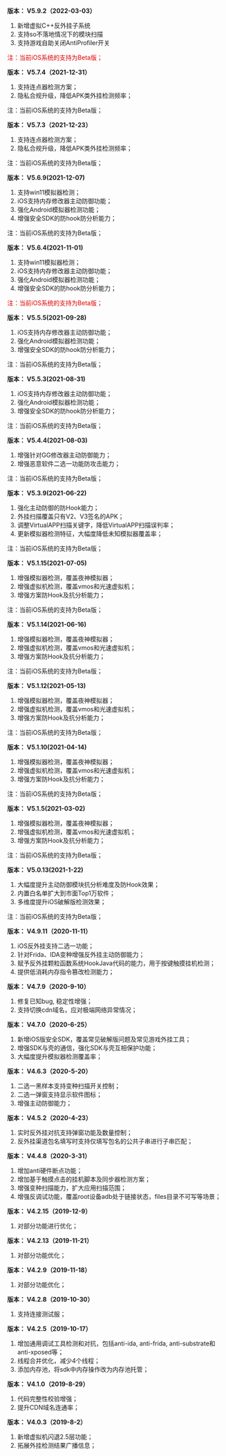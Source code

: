 **版本： V5.9.2（2022-03-03）**
1. 新增虚拟C++反外挂子系统
2. 支持so不落地情况下的模块扫描
3. 支持游戏自助关闭AntiProfiler开关

<font color="#dd0000">注：当前iOS系统的支持为Beta版；</font>

**版本： V5.7.4（2021-12-31）**
1. 支持连点器检测方案； 
2. 隐私合规升级，降低APK类外挂检测频率；

注：当前iOS系统的支持为Beta版；

**版本： V5.7.3（2021-12-23）**
1. 支持连点器检测方案； 
2. 隐私合规升级，降低APK类外挂检测频率；

注：当前iOS系统的支持为Beta版；

**版本： V5.6.9(2021-12-07)**
1. 支持win11模拟器检测；
2. iOS支持内存修改器主动防御功能； 
3. 强化Android模拟器检测功能；
4. 增强安全SDK的防hook防分析能力；

注：当前iOS系统的支持为Beta版；

**版本： V5.6.4(2021-11-01)**

1. 支持win11模拟器检测；
2. iOS支持内存修改器主动防御功能；
3. 强化Android模拟器检测功能；
4. 增强安全SDK的防hook防分析能力；

<font color="#dd0000">注：当前iOS系统的支持为Beta版；</font>

**版本： V5.5.5(2021-09-28)**

1. iOS支持内存修改器主动防御功能；
2. 强化Android模拟器检测功能；
3. 增强安全SDK的防hook防分析能力；

注：当前iOS系统的支持为Beta版；

**版本： V5.5.3(2021-08-31)**

1. iOS支持内存修改器主动防御功能；
2. 强化Android模拟器检测功能；
3. 增强安全SDK的防hook防分析能力；

注：当前iOS系统的支持为Beta版；

**版本： V5.4.4(2021-08-03)**

1. 增强针对GG修改器主动防御能力；
2. 增强恶意软件二选一功能防攻击能力；

注：当前iOS系统的支持为Beta版；

**版本： V5.3.9(2021-06-22)**

1. 强化主动防御的防Hook能力； 
2. 外挂扫描覆盖只有V2、V3签名的APK； 
3. 调整VirtualAPP扫描关键字，降低VirtualAPP扫描误判率； 
4. 更新模拟器检测特征，大幅度降低未知模拟器覆盖率；

注：当前iOS系统的支持为Beta版；

**版本： V5.1.15(2021-07-05)**

1. 增强模拟器检测，覆盖夜神模拟器；
2. 增强虚拟机检测，覆盖vmos和光速虚拟机；
3. 增强方案防Hook及抗分析能力；

注：当前iOS系统的支持为Beta版；

**版本： V5.1.14(2021-06-16)**

1. 增强模拟器检测，覆盖夜神模拟器；
2. 增强虚拟机检测，覆盖vmos和光速虚拟机；
3. 增强方案防Hook及抗分析能力；

注：当前iOS系统的支持为Beta版；

**版本： V5.1.12(2021-05-13)**

1. 增强模拟器检测，覆盖夜神模拟器；
2. 增强虚拟机检测，覆盖vmos和光速虚拟机；
3. 增强方案防Hook及抗分析能力；

注：当前iOS系统的支持为Beta版；

**版本： V5.1.10(2021-04-14)**

1. 增强模拟器检测，覆盖夜神模拟器；
2. 增强虚拟机检测，覆盖vmos和光速虚拟机；
3. 增强方案防Hook及抗分析能力；

注：当前iOS系统的支持为Beta版；

**版本： V5.1.5(2021-03-02)**

1. 增强模拟器检测，覆盖夜神模拟器；
2. 增强虚拟机检测，覆盖vmos和光速虚拟机；
3. 增强方案防Hook及抗分析能力； 

注：当前iOS系统的支持为Beta版；

**版本： V5.0.13(2021-1-22)**

1. 大幅度提升主动防御模块抗分析难度及防Hook效果；
2. 内置白名单扩大到市面Top1万软件；
3. 多维度提升iOS破解版检测效果；

注：当前iOS系统的支持为Beta版；

**版本： V4.9.11（2020-11-11）**

1. iOS反外挂支持二选一功能；
2. 针对Frida、IDA变种增强反外挂主动防御能力；
3. 赋予反外挂颗粒函数系统HookJava代码的能力，用于按键触摸挂机检测；
4. 提供低消耗内存指令篡改检测能力；

**版本： V4.7.9（2020-9-10）**

1. 修复已知bug, 稳定性增强；
2. 支持切换cdn域名，应对极端网络异常情况；

**版本： V4.7.0（2020-6-25）**

1. 新增iOS版安全SDK，覆盖常见破解版问题及常见游戏外挂工具；
2. 增强SDK与壳的通信，强化SDK与壳互相保护功能；
3. 大幅度提升模拟器检测覆盖率；

**版本： V4.6.3（2020-5-20）**

1. 二选一黑样本支持变种扫描开关控制；
2. 二选一弹窗支持显示软件图标；
3. 增强主动防御能力；

**版本： V4.5.2（2020-4-23）**

1. 实时反外挂对抗支持弹窗功能及数量控制；
2. 反外挂渠道包名填写时支持仅填写包名的公共子串进行子串匹配；

**版本： V4.4.8（2020-3-31）**

1. 增加anti硬件断点功能；
2. 增加基于触摸点击的挂机脚本及同步器检测方案；
3. 增强变种扫描能力，扩大应用扫描范围；
4. 增强反调试功能，覆盖root设备adb处于链接状态，files目录不可写等场景；

**版本： V4.2.15（2019-12-9）**

1. 对部分功能进行优化；

**版本： V4.2.13（2019-11-21）**

1. 对部分功能优化；

**版本： V4.2.9（2019-11-18）**

1. 对部分功能优化；

**版本： V4.2.8（2019-10-30）**

1. 支持连接测试服；

**版本： V4.2.5（2019-10-17）**

1. 增加通用调试工具检测和对抗，包括anti-ida, anti-frida, anti-substrate和anti-xposed等；
2. 线程合并优化，减少4个线程；
3. 添加内存池，将sdk中内存操作改为内存池托管；

**版本： V4.1.0（2019-8-29）**

1. 代码完整性校验增强；
2. 提升CDN域名连通率；

**版本： V4.0.3（2019-8-2）**

1. 新增虚拟机闪退2.5层功能；
2. 拓展外挂检测结果广播信息；
